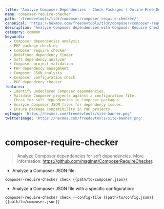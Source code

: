```yaml
---
title: 'Analyze Composer Dependencies - Check Packages | Online Free DevTools by Hexmos'
name: composer-require-checker
path: '/freedevtools/tldr/composer/composer-require-checker/'
canonical: 'https://hexmos.com/freedevtools/tldr/composer/composer-require-checker/'
description: 'Analyze Composer dependencies with Composer Require Checker. Find undeclared dependencies and ensure package compatibility in your projects. Free online tool, no registration required.'
category: common
keywords:
  - Composer dependencies analysis
  - PHP package checking
  - Composer require checker
  - Undefined dependency finder
  - Soft dependency analyzer
  - Composer project validation
  - PHP dependency management
  - Composer JSON analysis
  - Composer configuration check
  - PHP dependency checker
features:
  - Identify undeclared Composer dependencies.
  - Validate Composer projects against a configuration file.
  - Check for soft dependencies in Composer packages.
  - Analyze Composer JSON files for dependency issues.
  - Ensure package compatibility in PHP projects.
ogImage: 'https://hexmos.com/freedevtools/site-banner.png'
twitterImage: 'https://hexmos.com/freedevtools/site-banner.png'
---
```


# composer-require-checker

> Analyze Composer dependencies for soft dependencies.
> More information: <https://github.com/maglnet/ComposerRequireChecker>.

- Analyze a Composer JSON file:

`composer-require-checker check {{path/to/composer.json}}`

- Analyze a Composer JSON file with a specific configuration:

`composer-require-checker check --config-file {{path/to/config.json}} {{path/to/composer.json}}`
